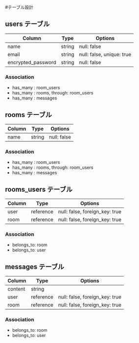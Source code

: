 #テーブル設計

## users テーブル

| Column              | Type    | Options     |
| ------------------- | --------| ----------- |
| name                | string  | null: false |
| email               | string  | null: false, unique: true |
| encrypted_password  | string  | null: false |

### Association
- has_many : room_users
- has_many : rooms, through: room_users
- has_many : messages

## rooms テーブル

| Column  | Type    | Options     |
| --------| --------| ----------- |
| name    | string  | null: false |

### Association
- has_many : room_users
- has_many : rooms, through: room_users
- has_many : messages

## rooms_users テーブル
| Column              | Type      | Options                        |
| ------------------- | --------- | ------------------------------ |
| user                | reference | null: false, foreign_key: true |
| room                | reference | null: false, foreign_key: true |

### Association
- belongs_to: room
- belongs_to: user

## messages テーブル
| Column              | Type      | Options                        |
| ------------------- | --------- | ------------------------------ |
| content             | string    |                                |
| user                | reference | null: false, foreign_key: true |
| room                | reference | null: false, foreign_key: true |

### Association
- belongs_to: room
- belongs_to: user